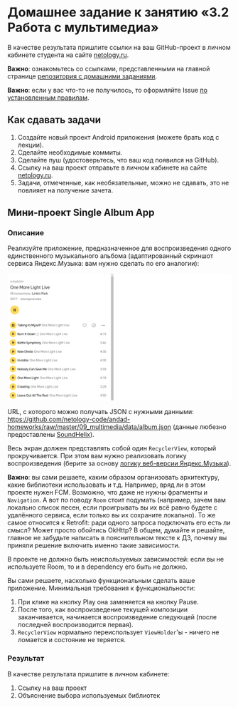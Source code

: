 # Домашнее задание к занятию «3.2 Работа с мультимедиа»

В качестве результата пришлите ссылки на ваш GitHub-проект в личном кабинете студента на сайте [netology.ru](https://netology.ru).

**Важно**: ознакомьтесь со ссылками, представленными на главной странице [репозитория с домашними заданиями](../README.md).

**Важно**: если у вас что-то не получилось, то оформляйте Issue [по установленным правилам](../report-requirements.md).

## Как сдавать задачи

1. Создайте новый проект Android приложения (можете брать код с лекции).
1. Сделайте необходимые коммиты.
1. Сделайте пуш (удостоверьтесь, что ваш код появился на GitHub).
1. Ссылку на ваш проект отправьте в личном кабинете на сайте [netology.ru](https://netology.ru).
1. Задачи, отмеченные, как необязательные, можно не сдавать, это не повлияет на получение зачета.

## Мини-проект Single Album App

### Описание

Реализуйте приложение, предназначенное для воспроизведения одного единственного музыкального альбома (адаптированный скриншот сервиса Яндекс.Музыка: вам нужно сделать по его аналогии):

![](pic/yandex-music.png)

URL, с которого можно получать JSON с нужными данными: https://github.com/netology-code/andad-homeworks/raw/master/09_multimedia/data/album.json (данные любезно предоставлены [SoundHelix](https://www.soundhelix.com)).

Весь экран должен представлять собой один `RecyclerView`, который прокручивается. При этом вам нужно реализовать логику воспроизведения (берите за основу [логику веб-версии Яндекс.Музыка](https://music.yandex.ru/artist/36800/albums)).

**Важно**: вы сами решаете, каким образом организовать архитектуру, какие библиотеки использовать и т.д. Например, вряд ли в этом проекте нужен FCM. Возможно, что даже не нужны фрагменты и `Navigation`. А вот по поводу `Room` стоит подумать (например, зачем вам локально список песен, если проигрывать вы их всё равно будете с удалённого сервиса, если только вы их сохраните локально). То же самое относится к Retrofit: ради одного запроса подключать его есть ли смысл? Может просто обойтись OkHttp? В общем, думайте и решайте, главное не забудьте написать в пояснительном тексте к ДЗ, почему вы приняли решение включить именно такие зависимости.

В проекте не должно быть неиспользуемых зависимостей: если вы не используете Room, то и в dependency его быть не должно.

Вы сами решаете, насколько функциональным сделать ваше приложение. Минимальная требования к функциональности:
1. При клике на кнопку Play она заменяется на кнопку Pause.
1. После того, как воспроизведение текущей композиции заканчивается, начинается воспроизведение следующей (после последней воспроизводится первая).
1. `RecyclerView` нормально переиспользует `ViewHolder`'ы - ничего не ломается и состояние не теряется.

### Результат

В качестве результата пришлите в личном кабинете:
1. Ссылку на ваш проект
1. Объяснение выбора используемых библиотек
